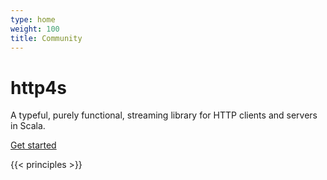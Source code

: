 ```yaml
---
type: home
weight: 100
title: Community
---
```


<div class="jumbotron">
  <h1>
    <img src="{{.Site.BaseURL}}/images/http4s-logo.svg" alt="" />http4s
  </h1>
  <p>
    A typeful, purely functional, streaming library for HTTP
    clients and servers in Scala.
  </p>
  <p><a class="btn btn-primary btn-lg" href="/v0.15/" role="button">Get started</a></p>
</div>

{{< principles >}}
